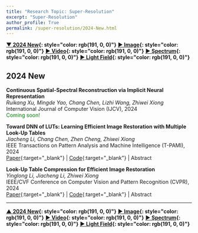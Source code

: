 ```yaml
---
title: "Research Topic: Super-Resolution"
excerpt: "Super-Resolution"
author_profile: True
permalink: /super-resolution/2024-New.html
---
```


**[▼ 2024 New](/super-resolution/2024-New){: style="color: rgb(191, 0, 0)"}**
**[▶ Image](/super-resolution/sr-image){: style="color: rgb(191, 0, 0)"}**
**[▶ Video](/super-resolution/sr-video){: style="color: rgb(191, 0, 0)"}**
**[▶ Spectrum](/super-resolution/sr-spectrum){: style="color: rgb(191, 0, 0)"}**
**[▶ Light Field](/super-resolution/sr-light-field){: style="color: rgb(191, 0, 0)"}**

<!-- [Others](/super-resolution/sr-other) -->

## 2024 New

**Continuous Spatial-Spectral Reconstruction via Implicit Neural Representation** <br>
_Ruikang Xu, Mingde Yao, Chang Chen, Lizhi Wang, Zhiwei Xiong_ <br>
<span><pub>International Journal of Computer Vision (IJCV), 2024</pub></span> <br>
<span style="color: green;"> Coming soon! </span>

**Toward DNN of LUTs: Learning Efficient Image Restoration with Multiple Look-Up Tables** <br>
_Jiacheng Li, Chang Chen, Zhen Cheng, Zhiwei Xiong_ <br>
<span><pub>IEEE Transactions on Pattern Analysis and Machine Intelligence (T-PAMI), 2024</pub></span> <br>
[Paper](https://ieeexplore.ieee.org/document/10530442/){:target="\_blank"} |
[Code](https://github.com/ddlee-cn/MuLUT){:target="\_blank"} |
<a onclick='expandABS("jiacheng_pami24")'> Abstract </a>

<div style="display: none;" class=abs id="jiacheng_pami24"><br>
The widespread usage of high-definition screens on edge devices stimulates a strong demand for efficient image restoration algorithms. The way of caching deep learning models in a look-up table (LUT) is recently introduced to respond to this demand. However, the size of a single LUT grows exponentially with the increase of its indexing capacity, which restricts its receptive field and thus the performance. To overcome this intrinsic limitation of the single-LUT solution, we propose a universal method to construct multiple LUTs like a neural network, termed MuLUT. Firstly, we devise novel complementary indexing patterns, as well as a general implementation for arbitrary patterns, to construct multiple LUTs in parallel. Secondly, we propose a re-indexing mechanism to enable hierarchical indexing between cascaded LUTs. Finally, we introduce channel indexing to allow cross-channel interaction, enabling LUTs to process color channels jointly. In these principled ways, the total size of MuLUT is linear to its indexing capacity, yielding a practical solution to obtain superior performance with the enlarged receptive field. We examine the advantage of MuLUT on various image restoration tasks, including super-resolution, demosaicing, denoising, and deblocking. MuLUT achieves a significant improvement over the single-LUT solution, e.g., up to 1.1dB PSNR for super-resolution and up to 2.8dB PSNR for grayscale denoising, while preserving its efficiency, which is 100× less in energy cost compared with lightweight deep neural networks. Our code and trained models are publicly available at https://github.com/ddlee-cn/MuLUT.

</div>

**Look-Up Table Compression for Efficient Image Restoration** <br>
_Yinglong Li, Jiacheng Li, Zhiwei Xiong_ <br>
<span><pub>IEEE/CVF Conference on Computer Vision and Pattern Recognition (CVPR), 2024</pub></span> <br>
[Paper](https://openaccess.thecvf.com/content/CVPR2024/papers/Li_Look-Up_Table_Compression_for_Efficient_Image_Restoration_CVPR_2024_paper.pdf){:target="\_blank"} |
[Code](https://github.com/leenas233/DFC){:target="\_blank"} |
<a onclick='expandABS("yinglong_cvpr24")'> Abstract </a>

<div style="display: none;" class=abs id="yinglong_cvpr24"><br>
Look-Up Table (LUT) has recently gained increasing attention for restoring High-Quality (HQ) images from Low-Quality (LQ) observations thanks to its high computational efficiency achieved through a" space for time" strategy of caching learned LQ-HQ pairs. However incorporating multiple LUTs for improved performance comes at the cost of a rapidly growing storage size which is ultimately restricted by the allocatable on-device cache size. In this work we propose a novel LUT compression framework to achieve a better trade-off between storage size and performance for LUT-based image restoration models. Based on the observation that most cached LQ image patches are distributed along the diagonal of a LUT we devise a Diagonal-First Compression (DFC) framework where diagonal LQ-HQ pairs are preserved and carefully re-indexed to maintain the representation capacity while non-diagonal pairs are aggressively subsampled to save storage. Extensive experiments on representative image restoration tasks demonstrate that our DFC framework significantly reduces the storage size of LUT-based models (including our new design) while maintaining their performance. For instance DFC saves up to 90% of storage at a negligible performance drop for x4 super-resolution. The source code is available on GitHub: https://github.com/leenas233/DFC.

</div>

---

**[▲ 2024 New](/super-resolution/2024-New){: style="color: rgb(191, 0, 0)"}**
**[▶ Image](/super-resolution/sr-image){: style="color: rgb(191, 0, 0)"}**
**[▶ Video](/super-resolution/sr-video){: style="color: rgb(191, 0, 0)"}**
**[▶ Spectrum](/super-resolution/sr-spectrum){: style="color: rgb(191, 0, 0)"}**
**[▶ Light Field](/super-resolution/sr-light-field){: style="color: rgb(191, 0, 0)"}**

<!-- **UDNet: Up-Down Network for Compact and Efficient Feature Representation in Image Super-Resolution** <br>
*Chang Chen, Xinmei Tian, Feng Wu, Zhiwei Xiong* <br>
<span><pub>IEEE International Conference on Computer Vision Workshops (ICCVW), 2017</pub></span> <br>
[Paper](https://ieeexplore.ieee.org/document/8265339){:target="_blank"} |
<a onclick='expandABS("chen17")'> Abstract </a>
<div style="display: none;" class=abs id="chen17"><br>
Recently, image super-resolution (SR) using convolutional neural networks (CNNs) have achieved remarkable performance. However, there is a tradeoff between performance and speed of SR, depending on whether feature representation and learning are conducted in high-resolution (HR) or low-resolution (LR) space. Generally, to pursue real-time SR, the number of parameters in CNNs has to be restricted, which results in performance degradation. In this paper, we propose a compact and efficient feature representation for real-time SR, named up-down network (UDNet). Specifically, a novel hourglass-shape structure is introduced by combining transposed convolution and spatial aggregation. This structure enables the network to transfer the feature representations between LR and HR spaces multiple times to learn a better mapping. Comprehensive experiments demonstrate that, compared with existing CNN models, UDNet achieves real-time SR without performance degradation on widely used benchmarks.
</div>
 -->

<!--
**Example-Based Super-Resolution With Soft Information and Decision** <br>
*Zhiwei Xiong, Dong Xu, Xiaoyan Sun, Feng Wu* <br>
<span><pub>IEEE Transactions on Multimedia (T-MM), 2013</pub></span> <br>
[Paper](http://ieeexplore.ieee.org/document/6518133/){:target="_blank"} |
<a onclick='expandABS("xiong13")'> Abstract </a>
<div style="display: none;" class=abs id="xiong13"><br>
The one-to-one correspondence between co-occurrence image patches of two different resolutions is extensively used in example-based super-resolution (SR). Due to the dimensionality gap between low resolution (LR) and high resolution (HR) spaces, however, an LR patch may correspond to a number of HR patches in practice. This ambiguity is difficult to be overcome with examples representing a deterministic mapping. In this paper, we propose a statistical method for exploiting the one-to-many correspondence between LR and HR patches, which we call soft information and decision. Soft information means an LR patch is mapped to a pixel-wise distribution of all its possible HR counterparts, rather than a single or a limited set of HR candidates. Relying on the soft information, example-based SR is then regarded as an optimization problem to best preserve the local consistency in the recovered HR image. This problem is solved with an efficient message passing algorithm with a factor graph model. The final decision on the HR pixel value is made upon the maximum a posteriori estimation and is called a soft decision. Experimental results demonstrate the superiority of the proposed method compared with the state-of-the-art methods, in terms of both the subjective and objective quality of synthesized HR images.
</div>


**Robust Web Image/Video Super-Resolution** <br>
*Zhiwei Xiong, Xiaoyan Sun, Feng Wu* <br>
<span><pub>IEEE Transactions on Image Processing (T-IP), 2010</pub></span> <br>
[Paper](https://ieeexplore.ieee.org/abstract/document/5430911/){:target="_blank"} |
<a onclick='expandABS("xiong10")'> Abstract </a>
<div style="display: none;" class=abs id="xiong10"><br>
This paper proposes a robust single-image super-resolution method for enlarging low quality web image/video degraded by downsampling and compression. To simultaneously improve the resolution and perceptual quality of such web image/video, we bring forward a practical solution which combines adaptive regularization and learning-based super-resolution. The contribution of this work is twofold. First, we propose to analyze the image energy change characteristics during the iterative regularization process, i.e., the energy change ratio between primitive (e.g., edges, ridges and corners) and nonprimitive fields. Based on the revealed convergence property of the energy change ratio, appropriate regularization strength can then be determined to well balance compression artifacts removal and primitive components preservation. Second, we verify that this adaptive regularization can steadily and greatly improve the pair matching accuracy in learning-based super-resolution. Consequently, their combination effectively eliminates the quantization noise and meanwhile faithfully compensates the missing high-frequency details, yielding robust super-resolution performance in the compression scenario. Experimental results demonstrate that our solution produces visually pleasing enlargements for various web images/videos.
</div>


**Image Hallucination with Feature Enhancement** <br>
*Zhiwei Xiong, Xiaoyan Sun, Feng Wu* <br>
<span><pub>IEEE Conference on Computer Vision and Pattern Recognition (CVPR), 2009</pub></span> <br>
[Paper](https://ieeexplore.ieee.org/abstract/document/5206630/){:target="_blank"} |
<a onclick='expandABS("xiong09")'> Abstract </a>
<div style="display: none;" class=abs id="xiong09"><br>
Example-based super-resolution recovers missing high frequencies in a magnified image by learning the correspondence between co-occurrence examples at two different resolution levels. As high-resolution examples usually contain more details and are of higher dimensionality in comparison with low-resolution ones, the mapping from low-resolution to high-resolution is an ill-posed problem. Rather than imposing more complicated mapping constraints, we propose to improve the mapping accuracy by enhancing low-resolution examples in terms of mapped features, e.g., derivatives and primitives. A feature enhancement method is presented through a combination of interpolation with prefiltering and non-blind sparse prior deblurring. By enhancing low-resolution examples, unique feature information carried by high-resolution examples is decreased. This regularization reduces the intrinsic dimensionality disparity between two different resolution examples and thus improves the feature mapping accuracy. Experiments demonstrate our super-resolution scheme with feature enhancement produces high quality results both perceptually and quantitatively.

</div> -->
